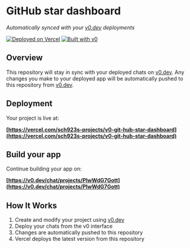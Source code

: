 # GitHub star dashboard

*Automatically synced with your [v0.dev](https://v0.dev) deployments*

[![Deployed on Vercel](https://img.shields.io/badge/Deployed%20on-Vercel-black?style=for-the-badge&logo=vercel)](https://vercel.com/sch923s-projects/v0-git-hub-star-dashboard)
[![Built with v0](https://img.shields.io/badge/Built%20with-v0.dev-black?style=for-the-badge)](https://v0.dev/chat/projects/PIwWdG7Gott)

## Overview

This repository will stay in sync with your deployed chats on [v0.dev](https://v0.dev).
Any changes you make to your deployed app will be automatically pushed to this repository from [v0.dev](https://v0.dev).

## Deployment

Your project is live at:

**[https://vercel.com/sch923s-projects/v0-git-hub-star-dashboard](https://vercel.com/sch923s-projects/v0-git-hub-star-dashboard)**

## Build your app

Continue building your app on:

**[https://v0.dev/chat/projects/PIwWdG7Gott](https://v0.dev/chat/projects/PIwWdG7Gott)**

## How It Works

1. Create and modify your project using [v0.dev](https://v0.dev)
2. Deploy your chats from the v0 interface
3. Changes are automatically pushed to this repository
4. Vercel deploys the latest version from this repository
